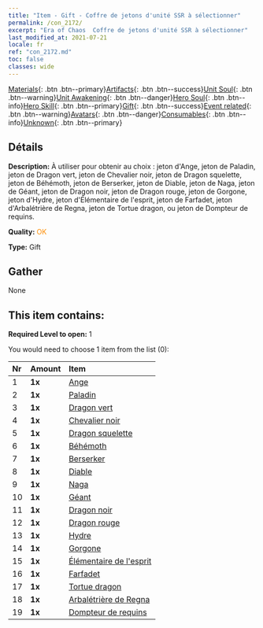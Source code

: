 ```yaml
---
title: "Item - Gift - Coffre de jetons d'unité SSR à sélectionner"
permalink: /con_2172/
excerpt: "Era of Chaos  Coffre de jetons d'unité SSR à sélectionner"
last_modified_at: 2021-07-21
locale: fr
ref: "con_2172.md"
toc: false
classes: wide
---
```

 [Materials](/ItemsFR/){: .btn .btn--primary}[Artifacts](/ItemsFR/Artifacts/){: .btn .btn--success}[Unit Soul](/ItemsFR/UnitSoul/){: .btn .btn--warning}[Unit Awakening](/ItemsFR/UnitAwakening/){: .btn .btn--danger}[Hero Soul](/ItemsFR/HeroSoul/){: .btn .btn--info}[Hero Skill](/ItemsFR/HeroSkill/){: .btn .btn--primary}[Gift](/ItemsFR/Gift/){: .btn .btn--success}[Event related](/ItemsFR/Events/){: .btn .btn--warning}[Avatars](/ItemsFR/Avatars/){: .btn .btn--danger}[Consumables](/ItemsFR/Consumables/){: .btn .btn--info}[Unknown](/ItemsFR/Unknown/){: .btn .btn--primary}

## Détails
 **Description:** À utiliser pour obtenir au choix : jeton d'Ange, jeton de Paladin, jeton de Dragon vert, jeton de Chevalier noir, jeton de Dragon squelette, jeton de Béhémoth, jeton de Berserker, jeton de Diable, jeton de Naga, jeton de Géant, jeton de Dragon noir, jeton de Dragon rouge, jeton de Gorgone, jeton d'Hydre, jeton d'Élémentaire de l'esprit, jeton de Farfadet, jeton d'Arbalétrière de Regna, jeton de Tortue dragon, ou jeton de Dompteur de requins.

 **Quality:** <span style="color: #FF8C00">OK</span>

 **Type:** Gift

## Gather

  None

## This item contains:

 **Required Level to open:** 1

 You would need to choose 1 item from the list (0):

  | Nr | Amount |     Item    |
  |:---|:-------|:------------|
  | 1 |  **1x** | [Ange](/ItemsFR/unt_196/) |  | 
  | 2 |  **1x** | [Paladin](/ItemsFR/unt_197/) |  | 
  | 3 |  **1x** | [Dragon vert](/ItemsFR/unt_205/) |  | 
  | 4 |  **1x** | [Chevalier noir](/ItemsFR/unt_213/) |  | 
  | 5 |  **1x** | [Dragon squelette](/ItemsFR/unt_214/) |  | 
  | 6 |  **1x** | [Béhémoth](/ItemsFR/unt_223/) |  | 
  | 7 |  **1x** | [Berserker](/ItemsFR/unt_224/) |  | 
  | 8 |  **1x** | [Diable](/ItemsFR/unt_232/) |  | 
  | 9 |  **1x** | [Naga](/ItemsFR/unt_240/) |  | 
  | 10 |  **1x** | [Géant ](/ItemsFR/unt_241/) |  | 
  | 11 |  **1x** | [Dragon noir](/ItemsFR/unt_250/) |  | 
  | 12 |  **1x** | [Dragon rouge](/ItemsFR/unt_251/) |  | 
  | 13 |  **1x** | [Hydre](/ItemsFR/unt_259/) |  | 
  | 14 |  **1x** | [Gorgone](/ItemsFR/unt_257/) |  | 
  | 15 |  **1x** | [Élémentaire de l'esprit](/ItemsFR/unt_267/) |  | 
  | 16 |  **1x** | [Farfadet](/ItemsFR/unt_270/) |  | 
  | 17 |  **1x** | [Tortue dragon](/ItemsFR/unt_278/) |  | 
  | 18 |  **1x** | [Arbalétrière de Regna](/ItemsFR/unt_274/) |  | 
  | 19 |  **1x** | [Dompteur de requins](/ItemsFR/unt_281/) |  | 
